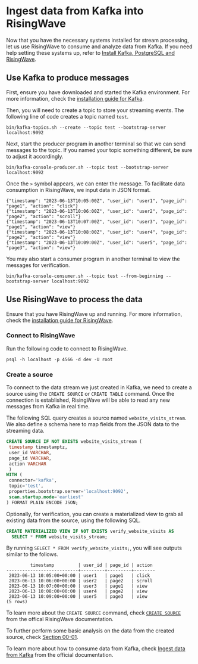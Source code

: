 # Ingest data from Kafka into RisingWave

Now that you have the necessary systems installed for stream processing, let us use RisingWave to consume and analyze data from Kafka. If you need help setting these systems up, refer to [Install Kafka, PostgreSQL and RisingWave](00-install-kafka-pg-rw.md).

## Use Kafka to produce messages

First, ensure you have downloaded and started the Kafka environment. For more information, check the [installation guide for Kafka](00-install-kafka-pg-rw.md#install-kafka).

Then, you will need to create a topic to store your streaming events. The following line of code creates a topic named `test`.

```terminal
bin/kafka-topics.sh --create --topic test --bootstrap-server localhost:9092
```

Next, start the producer program in another terminal so that we can send messages to the topic. If you named your topic something different, be sure to adjust it accordingly. 

```terminal
bin/kafka-console-producer.sh --topic test --bootstrap-server localhost:9092
```

Once the `>` symbol appears, we can enter the message. To facilitate data consumption in RisingWave, we input data in JSON format.

```terminal
{"timestamp": "2023-06-13T10:05:00Z", "user_id": "user1", "page_id": "page1", "action": "click"}
{"timestamp": "2023-06-13T10:06:00Z", "user_id": "user2", "page_id": "page2", "action": "scroll"}
{"timestamp": "2023-06-13T10:07:00Z", "user_id": "user3", "page_id": "page1", "action": "view"}
{"timestamp": "2023-06-13T10:08:00Z", "user_id": "user4", "page_id": "page2", "action": "view"}
{"timestamp": "2023-06-13T10:09:00Z", "user_id": "user5", "page_id": "page3", "action": "view"}
```

You may also start a consumer program in another terminal to view the messages for verification.

```terminal
bin/kafka-console-consumer.sh --topic test --from-beginning --bootstrap-server localhost:9092
```

## Use RisingWave to process the data

Ensure that you have RisingWave up and running. For more information, check the [installation guide for RisingWave](00-install-kafka-pg-rw.md#install-risingwave).

### Connect to RisingWave

Run the following code to connect to RisingWave.

```terminal
psql -h localhost -p 4566 -d dev -U root
```

### Create a source

To connect to the data stream we just created in Kafka, we need to create a source using the `CREATE SOURCE` or `CREATE TABLE` command. Once the connection is established, RisingWave will be able to read any new messages from Kafka in real time. 

The following SQL query creates a source named `website_visits_stream`. We also define a schema here to map fields from the JSON data to the streaming data. 

```sql
CREATE SOURCE IF NOT EXISTS website_visits_stream (
 timestamp timestamptz,
 user_id VARCHAR,
 page_id VARCHAR,
 action VARCHAR
 )
WITH (
 connector='kafka',
 topic='test',
 properties.bootstrap.server='localhost:9092',
 scan.startup.mode='earliest'
) FORMAT PLAIN ENCODE JSON;
```

Optionally, for verification, you can create a materialized view to grab all existing data from the source, using the following SQL.
```sql
CREATE MATERIALIZED VIEW IF NOT EXISTS verify_website_visits AS
  SELECT * FROM website_visits_stream;
```

By running `SELECT * FROM verify_website_visits;`, you will see outputs similar to the follows.
```terminal
         timestamp         | user_id | page_id | action
---------------------------+---------+---------+--------
 2023-06-13 10:05:00+00:00 | user1   | page1   | click
 2023-06-13 10:06:00+00:00 | user2   | page2   | scroll
 2023-06-13 10:07:00+00:00 | user3   | page1   | view
 2023-06-13 10:08:00+00:00 | user4   | page2   | view
 2023-06-13 10:09:00+00:00 | user5   | page3   | view
(5 rows)
```

To learn more about the `CREATE SOURCE` command, check [`CREATE SOURCE`](https://docs.risingwave.com/docs/current/sql-create-source/) from the offical RisingWave documentation.

To further perform some basic analysis on the data from the created source, check [Section 00-01](../01-query-process-streaming-data/001-ingest-analyze-kafka.md#analyze-the-data).

To learn more about how to consume data from Kafka, check [Ingest data from Kafka](https://docs.risingwave.com/docs/current/ingest-from-kafka/) from the official documentation.
